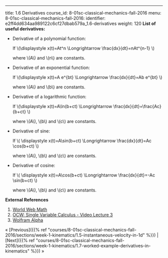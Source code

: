 ---
title: 1.6 Derivatives
course_id: 8-01sc-classical-mechanics-fall-2016
menu:
  8-01sc-classical-mechanics-fall-2016:
    identifier: e2ff4dd634aa989122c6cf27dbab579a_1.6-derivatives
    weight: 120
**List of useful derivatives:**

*   Derivative of a polynomial function:
    
    If \\(\\displaystyle x(t)=At^n \\Longrightarrow \\frac{dx}{dt}=nAt^{n-1} \\)
    
    where \\(A\\) and \\(n\\) are constants.
    
*   Derivative of an exponential function:
    
    If \\(\\displaystyle x(t)=A e^{bt} \\Longrightarrow \\frac{dx}{dt}=Ab e^{bt} \\)
    
    where \\(A\\) and \\(b\\) are constants.
    
*   Derivative of a logarithmic function:
    
    If \\(\\displaystyle x(t)=A\\ln(b+ct) \\Longrightarrow \\frac{dx}{dt}=\\frac{Ac}{b+ct} \\)
    
    where \\(A\\), \\(b\\) and \\(c\\) are constants.
    
*   Derivative of sine:
    
    If \\( \\displaystyle x(t)=A\\sin(b+ct) \\Longrightarrow \\frac{dx}{dt}=Ac \\cos(b+ct) \\)
    
    where \\(A\\), \\(b\\) and \\(c\\) are constants.
    
*   Derivative of cosine:
    
    If \\( \\displaystyle x(t)=A\\cos(b+ct) \\Longrightarrow \\frac{dx}{dt}=-Ac \\sin(b+ct) \\)
    
    where \\(A\\), \\(b\\) and \\(c\\) are constants.
    

**External References**

1.  [World Web Math](http://web.mit.edu/wwmath/calculus/differentiation/polynomials.html)
2.  [OCW: Single Variable Calculus - Video Lecture 3](./resolveuid/849fb09b0af2054226c8d64da7351546)
3.  [Wolfram Alpha](http://www.wolframalpha.com/)

« [Previous]({{% ref "courses/8-01sc-classical-mechanics-fall-2016/sections/week-1-kinematics/1.5-instantaneous-velocity-in-1d" %}}) | [Next]({{% ref "courses/8-01sc-classical-mechanics-fall-2016/sections/week-1-kinematics/1.7-worked-example-derivatives-in-kinematics" %}}) »